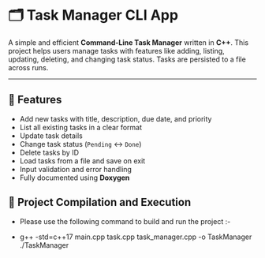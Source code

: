 # 🗂️ Task Manager CLI App

A simple and efficient **Command-Line Task Manager** written in **C++**. This project helps users manage tasks with features like adding, listing, updating, deleting, and changing task status. Tasks are persisted to a file across runs.

---

## 📌 Features

- Add new tasks with title, description, due date, and priority
- List all existing tasks in a clear format
- Update task details
- Change task status (`Pending` ↔ `Done`)
- Delete tasks by ID
- Load tasks from a file and save on exit
- Input validation and error handling
- Fully documented using **Doxygen**

## 📂 Project Compilation and Execution 

- Please use the following command to build and run the project :-

- g++ -std=c++17 main.cpp task.cpp task_manager.cpp -o TaskManager ./TaskManager

